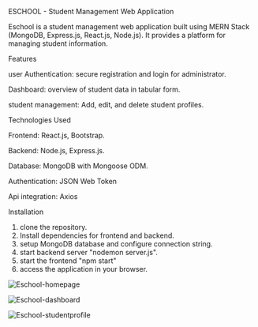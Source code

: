 ESCHOOL - Student Management Web Application

Eschool is a student management web application built using MERN Stack (MongoDB, Express.js, React.js, Node.js). It provides a platform for managing student information.



Features

user Authentication: secure registration and login for administrator.

Dashboard: overview of student data in tabular form.

student management: Add, edit, and delete student profiles.



Technologies Used 

Frontend: React.js, Bootstrap.

Backend: Node.js, Express.js.

Database: MongoDB with Mongoose ODM.

Authentication: JSON Web Token

Api integration: Axios



Installation

1) clone the repository.
2) Install dependencies for frontend and backend.
3) setup MongoDB database and configure connection string.
4) start backend server "nodemon server.js".
5) start the frontend "npm start"
6) access the application in your browser.


![Eschool-homepage](https://github.com/user-attachments/assets/a67ce5dd-2ae2-4d16-bdf2-33cd09bd06b6)


![Eschool-dashboard](https://github.com/user-attachments/assets/ed9397af-006f-45bf-b395-fc07fd01f958)


![Eschool-studentprofile](https://github.com/user-attachments/assets/f4ee98b1-0dfe-4fd5-803f-1151587a340e)

